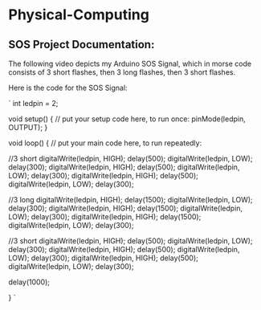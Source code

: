 # Physical-Computing


## SOS Project Documentation:

The following video depicts my Arduino SOS Signal, which in morse code consists of 3 short flashes, then 3 long flashes, then 3 short flashes.


Here is the code for the SOS Signal:

` int ledpin = 2;

void setup() {
  // put your setup code here, to run once:
  pinMode(ledpin, OUTPUT);
}

void loop() {
  // put your main code here, to run repeatedly:
  
  //3 short
  digitalWrite(ledpin, HIGH);
  delay(500);
  digitalWrite(ledpin, LOW);
  delay(300);
  digitalWrite(ledpin, HIGH);
  delay(500);
  digitalWrite(ledpin, LOW);
  delay(300);
  digitalWrite(ledpin, HIGH);
  delay(500);
  digitalWrite(ledpin, LOW);
  delay(300);

  //3 long
  digitalWrite(ledpin, HIGH);
  delay(1500);
  digitalWrite(ledpin, LOW);
  delay(300);
  digitalWrite(ledpin, HIGH);
  delay(1500);
  digitalWrite(ledpin, LOW);
  delay(300);
  digitalWrite(ledpin, HIGH);
  delay(1500);
  digitalWrite(ledpin, LOW);
  delay(300);

  //3 short
  digitalWrite(ledpin, HIGH);
  delay(500);
  digitalWrite(ledpin, LOW);
  delay(300);
  digitalWrite(ledpin, HIGH);
  delay(500);
  digitalWrite(ledpin, LOW);
  delay(300);
  digitalWrite(ledpin, HIGH);
  delay(500);
  digitalWrite(ledpin, LOW);
  delay(300);

  delay(1000);

}  `
